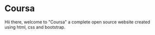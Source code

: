 # Coursa
Hii there, welcome to "Coursa" a complete open source website created using html, css and bootstrap. 
